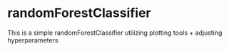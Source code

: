 # randomForestClassifier
This is a simple randomForestClassifier utilizing plotting tools + adjusting hyperparameters 
